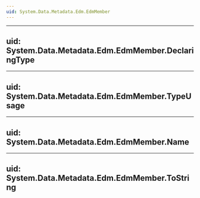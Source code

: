 ```yaml
---
uid: System.Data.Metadata.Edm.EdmMember
---
```


---
uid: System.Data.Metadata.Edm.EdmMember.DeclaringType
---

---
uid: System.Data.Metadata.Edm.EdmMember.TypeUsage
---

---
uid: System.Data.Metadata.Edm.EdmMember.Name
---

---
uid: System.Data.Metadata.Edm.EdmMember.ToString
---
